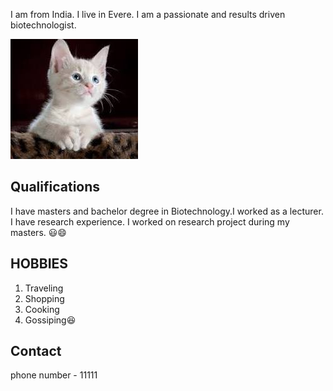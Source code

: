 I am from India. I live in Evere. I am a passionate and results driven
biotechnologist.

![my image](/members/img/download.jpeg)

## Qualifications

I have masters and bachelor degree in Biotechnology.I worked as a lecturer. I
have research experience. I worked on research project during my masters. 😃😄

## HOBBIES

1. Traveling
2. Shopping
3. Cooking
4. Gossiping😆

## Contact

phone number - 11111
